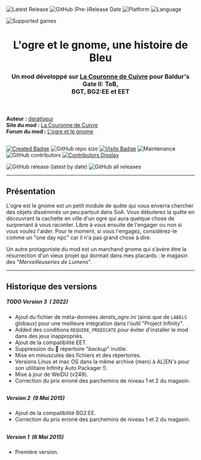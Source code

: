 
![Latest Release](https://img.shields.io/github/v/release/GwendolyneFreddy/L-Ogre-et-le-Gnome?include_prereleases&color=gold)<a name="top" id="top"> </a>
![GitHub (Pre-)Release Date](https://img.shields.io/github/release-date-pre/GwendolyneFreddy/L-Ogre-et-le-Gnome?color=gold&label=date)
![Platform](https://img.shields.io/static/v1?label=plateformes&message=windows%20%7C%20macOS%20%7C%20linux%20%7C%20Project%20Infinity&color=informational)
![Language](https://img.shields.io/static/v1?label=langues&message=Fran%C3%A7ais&color=limegreen)

![Supported games](https://img.shields.io/static/v1?label=jeux%20support%C3%A9s&message=BGII:ToB%20%7C%20BGT%20%7C%20BG2%3AEE%20%7C%20EET&color=dodgerblue)

<div align="center"><h1>L'ogre et le gnome, une histoire de Bleu</h1>

<h3>Un mod développé sur <a href="https://www.baldursgateworld.fr">La Couronne de Cuivre</a> pour Baldur's Gate II: ToB,<br>
BGT, BG2:EE et EET<h3>
</div><br>

**Auteur :** <a href="https://www.baldursgateworld.fr/lacouronne/members/deratiseur.html">deratiseur</a>  
**Site du mod :** <a href="https://www.baldursgateworld.fr/lacouronne/modules-crees-ou-en-cours-de-developpement/">La Couronne de Cuivre</a>  
**Forum du mod :** <a href="https://www.baldursgateworld.fr/lacouronne/l-ogre-et-le-gnome/">L'ogre et le gnome</a>

## 

[![Created Badge](https://badges.pufler.dev/created/GwendolyneFreddy/L-Ogre-et-le-Gnome?style=plastic&label=cr%C3%A9ation)](https://badges.pufler.dev)
![GitHub repo size](https://img.shields.io/github/repo-size/GwendolyneFreddy/L-Ogre-et-le-Gnome?style=plastic&label=taille)
[![Visits Badge](https://badges.pufler.dev/visits/GwendolyneFreddy/L-Ogre-et-le-Gnome?color=cyan&style=plastic&label=visites)](https://badges.pufler.dev) 
![Maintenance](https://img.shields.io/static/v1?label=maintenu%20%3F&message=oui&color=greenlight&style=plastic)
![GitHub contributors](https://img.shields.io/github/contributors/GwendolyneFreddy/L-Ogre-et-le-Gnome?color=blueviolet&label=contributeurs&style=plastic) [![Contributors Display](https://badges.pufler.dev/contributors/GwendolyneFreddy/L-Ogre-et-le-Gnome?size=30&padding=5&bots=true)](https://badges.pufler.dev)

![GitHub release (latest by date)](https://img.shields.io/github/downloads/GwendolyneFreddy/L-Ogre-et-le-Gnome/latest/total?color=gold&label=downloads%20latest%20release%20-%20t%C3%A9l%C3%A9chargements%20dernière%20version&style=plastic)
![GitHub all releases](https://img.shields.io/github/downloads/GwendolyneFreddy/L-Ogre-et-le-Gnome/total?label=out%20of%20-%20sur%20un%20total%20de&color=yellow&style=plastic)


<hr>


## <a name="intro" id="intro"></a>Présentation

L'ogre est le gnome est un petit module de quête qui vous enverra chercher des objets disséminés un peu partout dans SoA. Vous débuterez la quête en découvrant la cachette en ville d'un ogre qui aura quelque chose de surprenant à vous raconter. Libre à vous ensuite de l'engager ou non si vous voulez l'aider. Pour le moment, si vous l'engagez, considérez-le comme un "one day npc" car il n'a pas grand chose à dire.

Un autre protagoniste du mod est un marchand gnome qui s’avère être la résurrection d'un vieux projet qui dormait dans mes placards : le magasin des "*Merveilleuseries de Lumens*".


<hr>


## <a name="versions" id="versions"></a>Historique des versions

##### TODO Version 3 &nbsp;( 2022)

- Ajout du fichier de méta-données *derats_ogre.ini* (ainsi que de `LABELS` globaux) pour une meilleure intégration dans l'outil "Project Infinity".
- Added des conditions `REQUIRE_PREDICATE` pour éviter d'installer le mod dans des jeux inappropriés.
- Ajout de la compatibilité EET.
- Suppression du :file_folder: répertoire "*backup*" inutile.
- Mise en minuscules des fichiers et des répertoires.
- Versions Linux et mac OS dans la même archive (merci à AL|EN's pour son utilitaire Infinity Auto Packager !).
- Mise à jour de WeiDU (v249).
- Correction du prix erroné des parchemins de niveau 1 et 2 du magasin.

## 

##### Version 2 &nbsp;(9 Mai 2015)

- Ajout de la compatibilité BG2:EE.
- Correction du prix erroné des parchemins de niveau 1 et 2 du magasin.

## 

##### Version 1 &nbsp;(6 Mai 2015)

- Première version.
